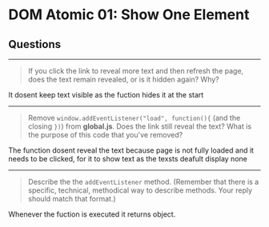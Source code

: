 # DOM Atomic 01: Show One Element

## Questions

---

> If you click the link to reveal more text and then refresh the page, does the text remain revealed, or is it hidden again? Why?

It dosent keep text visible as the fuction hides it at the start

---

> Remove `window.addEventListener("load", function(){` (and the closing `})`) from **global.js**. Does the link still reveal the text? What is the purpose of this code that you've removed?

The function dosent reveal the text because page is not fully loaded and it needs to be clicked, for it to show text as the texsts deafult display none

---

> Describe the the `addEventListener` method. (Remember that there is a specific, technical, methodical way to describe methods. Your reply should match that format.)

Whenever the fuction is executed it returns object.
